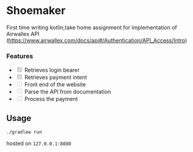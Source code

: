 # Shoemaker

First time writing kotlin,take home assignment for implementation of Airwallex API (https://www.airwallex.com/docs/api#/Authentication/API_Access/Intro)

### Features

- <input type="checkbox" disabled checked/> Retrieves login bearer
- <input type="checkbox" disabled checked/> Retrieves payment intent
- <input type="checkbox" disabled/> Front end of the website
- <input type="checkbox" disabled/> Parse the API from documentation
- <input type="checkbox" disabled/> Process the payment

## Usage

```
./gradlew run
```

hosted on `127.0.0.1:8080`

